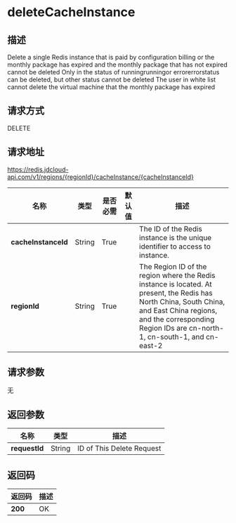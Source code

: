 # deleteCacheInstance


## 描述
Delete a single Redis instance that is paid by configuration billing or the monthly package has expired and the monthly package that has not expired cannot be deleted
Only in the status of runningrunningor errorerrorstatus can be deleted, but other status cannot be deleted
The user in white list cannot delete the virtual machine that the monthly package has expired


## 请求方式
DELETE

## 请求地址
https://redis.jdcloud-api.com/v1/regions/{regionId}/cacheInstance/{cacheInstanceId}

|名称|类型|是否必需|默认值|描述|
|---|---|---|---|---|
|**cacheInstanceId**|String|True||The ID of the Redis instance is the unique identifier to access to instance.|
|**regionId**|String|True||The Region ID of the region where the Redis instance is located. At present, the Redis has North China, South China, and East China regions, and the corresponding Region IDs are cn-north-1, cn-south-1, and cn-east-2|

## 请求参数
无


## 返回参数
|名称|类型|描述|
|---|---|---|
|**requestId**|String|ID of This Delete Request|



## 返回码
|返回码|描述|
|---|---|
|**200**|OK|
